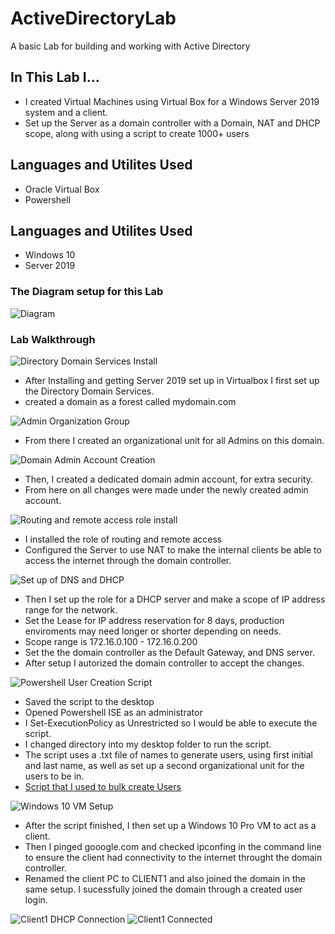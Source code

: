 # ActiveDirectoryLab
A basic Lab for building and working with Active Directory

## In This Lab I...
 - I created Virtual Machines using Virtual Box for a Windows Server 2019 system and a client.
 - Set up the Server as a domain controller with a Domain, NAT and DHCP scope, along with using a script to create 1000+ users

## Languages and Utilites Used
- Oracle Virtual Box
- Powershell

## Languages and Utilites Used
- Windows 10
- Server 2019

### The Diagram setup for this Lab
![Diagram](https://github.com/WoodsC94/ActiveDirectoryLab/blob/main/Screenshot%202024-04-23%20111123.png)

### Lab Walkthrough
![Directory Domain Services Install](https://github.com/WoodsC94/ActiveDirectoryLab/blob/main/Screenshot%202024-04-23%20113220.png)
- After Installing and getting Server 2019 set up in Virtualbox I first set up the Directory Domain Services.
- created a domain as a forest called mydomain.com
  
![Admin Organization Group](https://github.com/WoodsC94/ActiveDirectoryLab/blob/main/Screenshot%202024-04-23%20123312.png)
- From there I created an organizational unit for all Admins on this domain. 

![Domain Admin Account Creation](https://github.com/WoodsC94/ActiveDirectoryLab/blob/main/Screenshot%202024-04-23%20123335.png)
- Then, I created a dedicated domain admin account, for extra security.
- From here on all changes were made under the newly created admin account.

![Routing and remote access role install](https://github.com/WoodsC94/ActiveDirectoryLab/blob/main/Screenshot%202024-04-23%20123835.png)
- I installed the role of routing and remote access
- Configured the Server to use NAT to make the internal clients be able to access the internet through the domain controller.

![Set up of DNS and DHCP](https://github.com/WoodsC94/ActiveDirectoryLab/blob/main/Screenshot%202024-04-23%20125021.png)
- Then I set up the role for a DHCP server and make a scope of IP address range for the network.
- Set the Lease for IP address reservation for 8 days, production enviroments may need longer or shorter depending on needs.
-  Scope range is 172.16.0.100 - 172.16.0.200
-  Set the the domain controller as the Default Gateway, and DNS server.
-  After setup I autorized the domain controller to accept the changes.

![Powershell User Creation Script](https://github.com/WoodsC94/ActiveDirectoryLab/blob/main/Screenshot%202024-04-23%20131119.png)
- Saved the script to the desktop
- Opened Powershell ISE as an administrator
- I Set-ExecutionPolicy as Unrestricted so I would be able to execute the script.
- I changed directory into my desktop folder to run the script.
- The script uses a .txt file of names to generate users, using first initial and last name, as well as set up a second organizational unit for the users to be in.
- [Script that I used to bulk create Users](https://github.com/joshmadakor1/AD_PS)

![Windows 10 VM Setup](https://github.com/WoodsC94/ActiveDirectoryLab/blob/main/windows10%20client1_2024-04-23%20131826.png)
- After the script finished, I then set up a Windows 10 Pro VM to act as a client.
- Then I pinged gooogle.com and checked ipconfing in the command line to ensure the client had connectivity to the internet throught the domain controller.
- Renamed the client PC to CLIENT1 and also joined the domain in the same setup. I sucessfully joined the domain through a created user login.

![Client1 DHCP Connection](https://github.com/WoodsC94/ActiveDirectoryLab/blob/main/CLIENT1_connected.png)
![Client1 Connected](https://github.com/WoodsC94/ActiveDirectoryLab/blob/main/CLIENT1_connectedv2.png)
